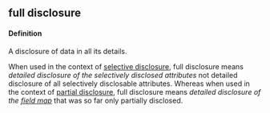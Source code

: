 ## full disclosure

<h4>Definition</h4><p>A disclosure of data in all its details.</p><p>When used in the context of <a href="selective-disclosure">selective disclosure</a>, full disclosure means <em>detailed disclosure of the selectively disclosed attributes</em> not detailed disclosure of all selectively disclosable attributes. Whereas when used in the context of <a href="partial-disclosure">partial disclosure</a>, full disclosure means <em>detailed disclosure of the <a href="field-map">field map</a></em> that was so far only partially disclosed.</p>

